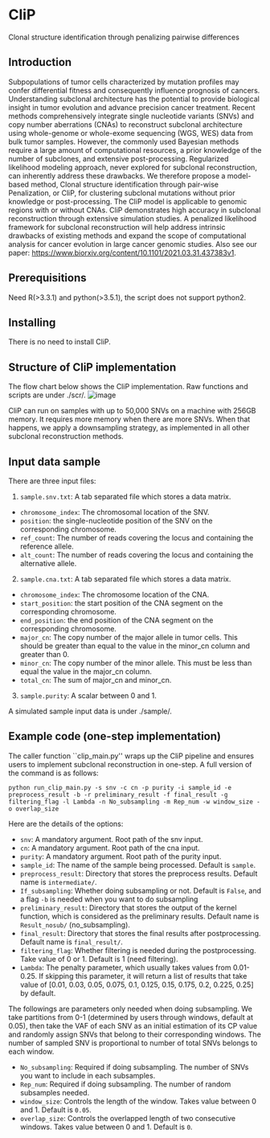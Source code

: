 # CliP
Clonal structure identification through penalizing pairwise differences

## Introduction
Subpopulations of tumor cells characterized by mutation profiles may confer differential fitness and consequently influence prognosis of cancers. Understanding subclonal architecture has the potential to provide biological insight in tumor evolution and advance precision cancer treatment. Recent methods comprehensively integrate single nucleotide variants (SNVs) and copy number aberrations (CNAs) to reconstruct subclonal architecture using whole-genome or whole-exome sequencing (WGS, WES) data from bulk tumor samples. However, the commonly used Bayesian methods require a large amount of computational resources, a prior knowledge of the number of subclones, and extensive post-processing. Regularized likelihood modeling approach, never explored for subclonal reconstruction, can inherently address these drawbacks. We therefore propose a model-based method, Clonal structure identification through pair-wise Penalization, or CliP, for clustering subclonal mutations without prior knowledge or post-processing. The CliP model is applicable to genomic regions with or without CNAs. CliP demonstrates high accuracy in subclonal reconstruction through extensive simulation studies. A penalized likelihood framework for subclonal reconstruction will help address intrinsic drawbacks of existing methods and expand the scope of computational analysis for cancer evolution in large cancer genomic studies. Also see our paper: https://www.biorxiv.org/content/10.1101/2021.03.31.437383v1.


## Prerequisitions
Need R(>3.3.1) and python(>3.5.1), the script does not support python2.

## Installing
There is no need to install CliP.

## Structure of CliP implementation
The flow chart below shows the CliP implementation. Raw functions and scripts are under ./scr/. 
![image](https://user-images.githubusercontent.com/14543452/114482762-bf4c1480-9bcc-11eb-8c96-a944611e91d7.png)

CliP can run on samples with up to 50,000 SNVs on a machine with 256GB memory. It requires more memory when there are more SNVs. When that happens, we apply a downsampling strategy, as implemented in all other subclonal reconstruction methods. 

## Input data sample
There are three input files:

1. ```sample.snv.txt```: A tab separated file which stores a data matrix. 
* ```chromosome_index```: The chromosomal location of the SNV.
* ```position```: the single-nucleotide position of the SNV on the corresponding chromosome.
* ```ref_count```: The number of reads covering the locus and containing the reference allele.
* ```alt_count```: The number of reads covering the locus and containing the alternative allele.

2. ```sample.cna.txt```: A tab separated file which stores a data matrix.
* ```chromosome_index```: The chromosome location of the CNA.
* ```start_position```: the start position of the CNA segment on the corresponding chromosome.
* ```end_position```: the end position of the CNA segment on the corresponding chromosome.
* ```major_cn```: The copy number of the major allele in tumor cells. This should be greater than equal to the value in the minor_cn column and greater than 0.
* ```minor_cn```: The copy number of the minor allele. This must be less than equal the value in the major_cn column.
* ```total_cn```: The sum of major_cn and minor_cn.

3. ```sample.purity```: A scalar between 0 and 1.

A simulated sample input data is under ./sample/. 


## Example code (one-step implementation)

The caller function ``clip_main.py'' wraps up the CliP pipeline and ensures users to implement subclonal reconstruction in one-step. A full version of the command is as follows:

```
python run_clip_main.py -s snv -c cn -p purity -i sample_id -e preprocess_result -b -r preliminary_result -f final_result -g filtering_flag -l Lambda -n No_subsampling -m Rep_num -w window_size -o overlap_size
```
Here are the details of the options:

* ```snv```: A mandatory argument. Root path of the snv input.
* ```cn```: A mandatory argument. Root path of the cna input.
* ```purity```: A mandatory argument. Root path of the purity input.
* ```sample_id```: The name of the sample being processed. Default is ```sample```.
* ```preprocess_result```: Directory that stores the preprocess results. Default name is ```intermediate/```.
* ```If_subsampling```: Whether doing subsampling or not. Default is ```False```, and a flag ```-b``` is needed when you want to do subsampling
* ```preliminary_result```: Directory that stores the output of the kernel function, which is considered as the preliminary results. Default name is ```Result_nosub/``` (no_subsampling).
* ```final_result```: Directory that stores the final results after postprocessing. Default name is ```final_result/```.
* ```filtering_flag```: Whether filtering is needed during the postprocessing. Take value of 0 or 1. Default is 1 (need filtering).
* ```Lambda```: The penalty parameter, which usually takes values from 0.01-0.25. If skipping this parameter, it will return a list of results that take value of [0.01, 0.03, 0.05, 0.075, 0.1, 0.125, 0.15, 0.175, 0.2, 0.225, 0.25] by default.

The followings are parameters only needed when doing subsampling. We take partitions from 0-1 (determined by users through windows, default at 0.05), then take the VAF of each SNV as an initial estimation of its CP value and randomly assign SNVs that belong to their corresponding windows. The number of sampled SNV is proportional to number of total SNVs belongs to each window. 
* ```No_subsampling```: Required if doing subsampling. The number of SNVs you want to include in each subsamples.
* ```Rep_num```: Required if doing subsampling. The number of random subsamples needed.
* ```window_size```: Controls the length of the window. Takes value between 0 and 1. Default is ```0.05```.
* ```overlap_size```: Controls the overlapped length of two consecutive windows. Takes value between 0 and 1. Default is ```0```.
